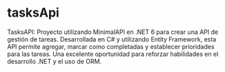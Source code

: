 # tasksApi
TasksAPI: Proyecto utilizando MinimalAPI en .NET 6 para crear una API de gestión de tareas. Desarrollada en C# y utilizando Entity Framework, esta API permite agregar, marcar como completadas y establecer prioridades para las tareas. Una excelente oportunidad para reforzar habilidades en el desarrollo .NET y el uso de ORM.
